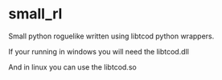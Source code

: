small_rl
========

Small python roguelike written using libtcod python wrappers.

If your running in windows you will need the libtcod.dll

And in linux you can use the libtcod.so

